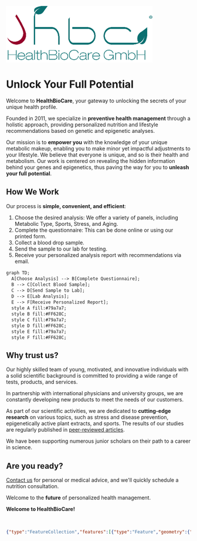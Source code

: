 <img src="profile/hbc_logo_sm.png" alt="company_logo" width="400"/>

# Unlock Your Full Potential

Welcome to **HealthBioCare**, your gateway to unlocking the secrets of your unique health profile. 

Founded in 2011, we specialize in **preventive health management** through a holistic approach, providing personalized nutrition and lifestyle recommendations based on genetic and epigenetic analyses.

Our mission is to **empower you** with the knowledge of your unique metabolic makeup, enabling you to make minor yet impactful adjustments to your lifestyle. 
We believe that everyone is unique, and so is their health and metabolism. Our work is centered on revealing the hidden information behind your genes and epigenetics, thus paving the way for you to **unleash your full potential**.

## How We Work
Our process is **simple, convenient, and efficient**:

1. Choose the desired analysis: We offer a variety of panels, including Metabolic Type, Sports, Stress, and Aging.
2. Complete the questionnaire: This can be done online or using our printed form.
3. Collect a blood drop sample.
4. Send the sample to our lab for testing.
5. Receive your personalized analysis report with recommendations via email.

```mermaid
graph TD;
  A[Choose Analysis] --> B[Complete Questionnaire];
  B --> C[Collect Blood Sample];
  C --> D[Send Sample to Lab];
  D --> E[Lab Analysis];
  E --> F[Receive Personalized Report];
  style A fill:#79a7a7;
  style B fill:#FF628C;
  style C fill:#79a7a7;
  style D fill:#FF628C;
  style E fill:#79a7a7;
  style F fill:#FF628C;
```
## Why trust us?
Our highly skilled team of young, motivated, and innovative individuals with a solid scientific background is committed to providing a wide range of tests, products, and services. 

In partnership with international physicians and university groups, we are constantly developing new products to meet the needs of our customers. 

As part of our scientific activities, we are dedicated to **cutting-edge research** on various topics, such as stress and disease prevention, epigenetically active plant extracts, and sports. The results of our studies are regularly published in [peer-reviewed articles](https://eng.healthbiocare.com/publications/).

We have been supporting numerous junior scholars on their path to a career in science.

## Are you ready? 

[Contact us](https://eng.healthbiocare.com/contact/) for personal or medical advice, and we'll quickly schedule a nutrition consultation. 

Welcome to the **future** of personalized health management.

**Welcome to HealthBioCare!**

<br>

```geojson
{"type":"FeatureCollection","features":[{"type":"Feature","geometry":{"type":"Point","coordinates":[16.354357,48.230049]},"properties":{"title":"HealthBioCare office","address":"Nußdorfer Straße 67, Vienna, Austria"}}]}
```
